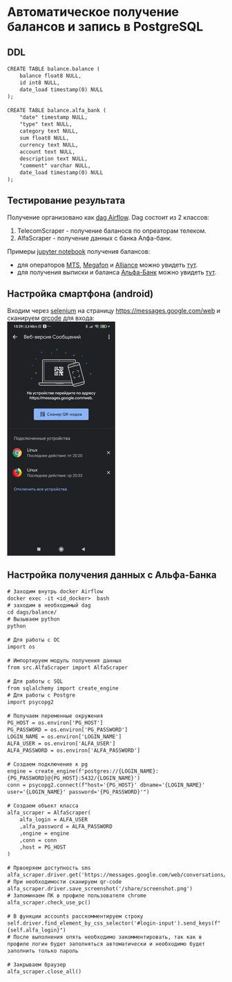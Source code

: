 # Автоматическое получение балансов и запись в PostgreSQL
## DDL
```
CREATE TABLE balance.balance (
	balance float8 NULL,
	id int8 NULL,
	date_load timestamp(0) NULL
);

CREATE TABLE balance.alfa_bank (
	"date" timestamp NULL,
	"type" text NULL,
	category text NULL,
	sum float8 NULL,
	currency text NULL,
	account text NULL,
	description text NULL,
	"comment" varchar NULL,
	date_load timestamp(0) NULL
);
```

## Тестирование результата 
Получение организовано как [dag Airflow](https://airflow.apache.org/). Dag состоит из 2 классов:<br> 
1. TelecomScraper - получение баланосв по опреаторам телеком.<br>  
1. AlfaScraper - получение данных с банка Алфа-банк.<br>  

Примеры [jupyter notebook](https://jupyter.org/) получения балансов: 
* для операторов [MTS](https://mts.ru), [Megafon](https://megafon.ru) и [Alliance](https://alliance.anynet.su/) можно увидеть [тут](./notebook/telecom.ipynb).  
* для получения выписки и баланса [Альфа-Банк](https://alfabank.ru/) можно увидеть [тут](./notebook/alfa.ipynb). 

## Настройка смартфона (android)
Входим через [selenium](https://ru.wikipedia.org/wiki/Selenium) на страницу https://messages.google.com/web и сканируем [qrcode](https://ru.wikipedia.org/wiki/QR-%D0%BA%D0%BE%D0%B4) для входа:<br>
![картинка](./img/sms_pc.jpg)<br>

## Настройка получения данных с Альфа-Банка
```
# Заходим внутрь docker Airflow
docker exec -it <id_docker>  bash                               
# заходим в необходимый dag
cd dags/balance/
# Вызываем python
python 

# Для работы с ОС
import os

# Импортируем модуль получения данных
from src.AlfaScraper import AlfaScraper

# Для работы с SQL
from sqlalchemy import create_engine
# Для работы с Postgre
import psycopg2

# Получаем переменные окружения
PG_HOST = os.environ['PG_HOST']
PG_PASSWORD = os.environ['PG_PASSWORD']
LOGIN_NAME = os.environ['LOGIN_NAME']
ALFA_USER = os.environ['ALFA_USER'] 
ALFA_PASSWORD = os.environ['ALFA_PASSWORD'] 

# Создаем подключение к pg
engine = create_engine(f'postgres://{LOGIN_NAME}:{PG_PASSWORD}@{PG_HOST}:5432/{LOGIN_NAME}')
conn = psycopg2.connect(f"host='{PG_HOST}' dbname='{LOGIN_NAME}' user='{LOGIN_NAME}' password='{PG_PASSWORD}'")

# Создаем объект класса            
alfa_scraper = AlfaScraper( 
    alfa_login = ALFA_USER
    ,alfa_password = ALFA_PASSWORD
    ,engine = engine
    ,conn = conn
    ,host = PG_HOST
)

# Првоеряем доступность sms 
alfa_scraper.driver.get('https://messages.google.com/web/conversations/4')
# При необходимости сканируем qr-code
alfa_scraper.driver.save_screenshot('/share/screenshot.png')
# Запоминаем ПК в профиле пользователя chrome
alfa_scraper.check_use_pc()

# В функции accounts расскомментируем строку
self.driver.find_element_by_css_selector('#login-input').send_keys(f"{self.alfa_login}")
# После выполнения опять необходимо закомментировать, так как в профиле логин будет заполняться автоматически и необходимо будет заполнить только пароль

# Закрываем браузер
alfa_scraper.close_all()
```


